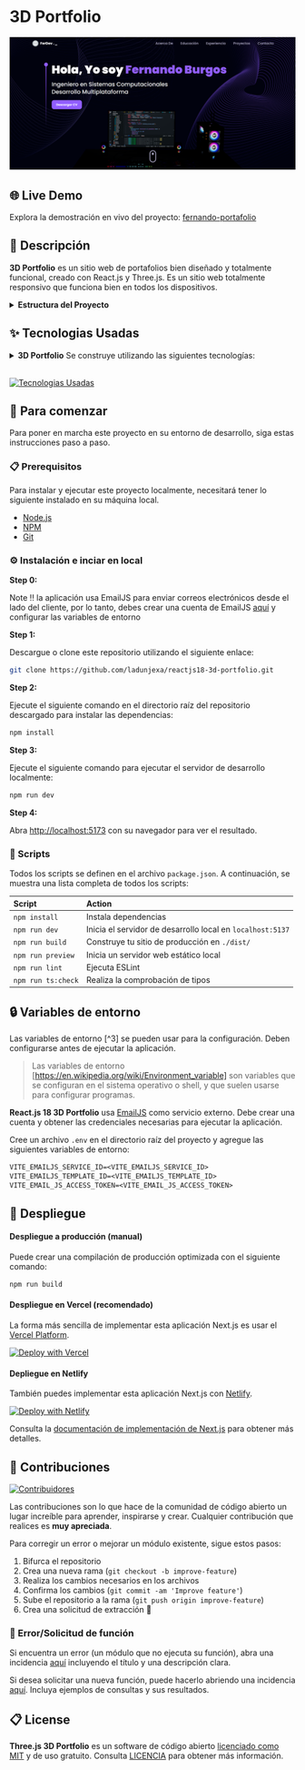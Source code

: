 # 3D Portfolio

![demo](.github/README_ASSETS/3d-portafolio.png)


## 🌐 Live Demo

Explora la demostración en vivo del proyecto:
[fernando-portafolio](https://fernando-portafolio-iota.vercel.app/)

## 📝 Descripción

**3D Portfolio** es un sitio web de portafolios bien diseñado y totalmente funcional, creado con React.js y Three.js. Es un sitio web totalmente responsivo que funciona bien en todos los dispositivos.

<details><summary><b>Estructura del Proyecto</b></summary>

```bash
reactjs18-3d-portfolio/
├── src/
├   ├── App.tsx
├   ├── globals.css
├   ├── main.tsx
├   ├── vite.env.d.ts
├   ├── components/
├   ├   ├── atoms/
├   ├   ├   └── Header.tsx
├   ├   ├── canvas/
├   ├   ├   ├── Ball.tsx
├   ├   ├   ├── Computers.tsx
├   ├   ├   ├── Earth.tsx
├   ├   ├   ├── Stars.tsx
├   ├   ├   └── index.ts
├   ├   ├── layout/
├   ├   ├   ├── Loader.tsx
├   ├   ├   └── Navbar.tsx
├   ├   ├── sections/
├   ├   ├   ├── About.tsx
├   ├   ├   ├── AditionalInfo.tsx
├   ├   ├   ├── Contact.tsx
├   ├   ├   ├── Education.tsx
├   ├   ├   ├── Experience.tsx
├   ├   ├   ├── Hero.tsx
├   ├   ├   ├── Works.tsx
├   ├   ├   ├── Social.tsx
├   ├   ├   └── Tech.tsx
├   ├   └── index.ts
├   ├── constants/
├   ├   ├── config.ts
├   ├   ├── styles.ts
├   ├   └── index.ts
├   ├── hooks/
├   ├   ├── SectionWrapper.tsx
├   ├   └── index.ts
├   ├── utils/
├   ├   └── motion.ts
├   ├── types/
├   ├   └── index.d.ts
├   └── assets/
├       ├── company/
├       ├   └── [[...]].{svg,png}
├       ├── tech/
├       ├   └── [[...]].{svg,png}
├       ├── [[...]].{svg,png}
├       └── index.ts
├── public/
├   ├── desktop_pc
├   ├   ├── textures/[[...]].png
├   ├   ├── license.txt
├   ├   ├── scene.bin
├   ├   └── scene.gltf
├   ├── planet
├   ├   ├── textures/[[...]].png
├   ├   ├── license.txt
├   ├   ├── scene.bin
├   ├   └── scene.gltf
├   └── logo.png
├── .env
├── .eslintignore
├── .eslintrc.cjs
├── .gitignore
├── .prettierignore
├── .prettierrc.cjs
├── index.html
├── LICENSE
├── README.md
├── package.json
├── postcss.config.cjs
├── tailwind.config.cjs
├── tsconfig.json
├── tsconfig.node.json
└── vite.config.js
```

</details>


## ✨ Tecnologias Usadas

<details><summary><b>3D Portfolio</b> Se construye utilizando las siguientes tecnologías:</summary>

- [TypeScript](https://www.typescriptlang.org/): TypeScript es un superconjunto de JavaScript tipado que se compila a JavaScript simple.
- [Vite](https://vitejs.dev/): Vite es una herramienta de desarrollo que busca proporcionar una experiencia de desarrollo más rápida y eficiente para proyectos web modernos.
- [React.js](https://reactjs.org/): React es una biblioteca de JavaScript front-end gratuita y de código abierto para crear interfaces de usuario o componentes de interfaz de usuario.
- [Three.js](https://threejs.org/): Three.js es una biblioteca de JavaScript multiplataforma y una interfaz de programación de aplicaciones que se utiliza para crear y mostrar gráficos de computadora 3D animados en un navegador web mediante WebGL.
- [Framer Motion](https://www.framer.com/motion/): Framer Motion es una biblioteca de movimiento lista para producción para React.
- [Tailwind CSS](https://tailwindcss.com/): Tailwind CSS es un framework CSS orientado a la utilidad para crear rápidamente interfaces de usuario personalizadas.
- [ESLint](https://eslint.org/): ESLint es una herramienta de análisis de código estático para identificar patrones problemáticos en código JavaScript.
- [Prettier](https://prettier.io/): Prettier es un formateador de código con criterio.
- [Vercel](https://vercel.com/): Vercel es una plataforma en la nube para desarrolladores frontend que proporciona los frameworks, flujos de trabajo e infraestructura necesarios para crear una web más rápida y personalizada.

</details><br/>

[![Tecnologias Usadas](https://skillicons.dev/icons?i=ts,vite,react,threejs,tailwind,vercel)](https://skillicons.dev)

## 🧰 Para comenzar

Para poner en marcha este proyecto en su entorno de desarrollo, siga estas instrucciones paso a paso.

### 📋 Prerequisitos

Para instalar y ejecutar este proyecto localmente, necesitará tener lo siguiente instalado en su máquina local.

- [Node.js](https://nodejs.org/en/)
- [NPM](https://www.npmjs.com/get-npm)
- [Git](https://git-scm.com/downloads)

### ⚙️ Instalación e inciar en local

**Step 0:**

Note :bangbang: la aplicación usa EmailJS para enviar correos electrónicos desde el lado del cliente, 
por lo tanto, debes crear una cuenta de EmailJS [aquí](https://emailjs.com/) y configurar las variables de entorno

**Step 1:**

Descargue o clone este repositorio utilizando el siguiente enlace:

```bash
git clone https://github.com/ladunjexa/reactjs18-3d-portfolio.git
```

**Step 2:**

Ejecute el siguiente comando en el directorio raíz del repositorio descargado para instalar las dependencias:

```bash
npm install
```

**Step 3:**

Ejecute el siguiente comando para ejecutar el servidor de desarrollo localmente:

```bash
npm run dev
```

**Step 4:**

Abra [http://localhost:5173](http://localhost:5173) con su navegador para ver el resultado.

### 📜 Scripts

Todos los scripts se definen en el archivo `package.json`. A continuación, se muestra una lista completa de todos los scripts:

| Script             | Action                                                      |
| :----------------- | :---------------------------------------------------------- |
| `npm install`      | Instala dependencias                                        |
| `npm run dev`      | Inicia el servidor de desarrollo local en `localhost:5137`  |
| `npm run build`    | Construye tu sitio de producción en `./dist/`               |
| `npm run preview`  | Inicia un servidor web estático local                       |
| `npm run lint`     | Ejecuta ESLint                                              |
| `npm run ts:check` | Realiza la comprobación de tipos                            |

## 🔒 Variables de entorno

Las variables de entorno [^3] se pueden usar para la configuración. Deben configurarse antes de ejecutar la aplicación.

> Las variables de entorno [https://en.wikipedia.org/wiki/Environment_variable] son ​​variables que se configuran en el sistema operativo o shell, y que suelen usarse para configurar programas.

**React.js 18 3D Portfolio** usa [EmailJS](https://www.emailjs.com/) como servicio externo. Debe crear una cuenta y obtener las credenciales necesarias para ejecutar la aplicación.

Cree un archivo `.env` en el directorio raíz del proyecto y agregue las siguientes variables de entorno:

```env
VITE_EMAILJS_SERVICE_ID=<VITE_EMAILJS_SERVICE_ID>
VITE_EMAILJS_TEMPLATE_ID=<VITE_EMAILJS_TEMPLATE_ID>
VITE_EMAIL_JS_ACCESS_TOKEN=<VITE_EMAIL_JS_ACCESS_TOKEN>
```

## 🚀 Despliegue

#### Despliegue a producción (manual)

Puede crear una compilación de producción optimizada con el siguiente comando:

```bash
npm run build
```

#### Despliegue en Vercel (recomendado)

La forma más sencilla de implementar esta aplicación Next.js es usar el
[Vercel Platform](https://vercel.com/new?utm_medium=default-template&filter=next.js&utm_source=create-next-app&utm_campaign=create-next-app-readme).

[![Deploy with Vercel](https://vercel.com/button)](https://vercel.com/new/clone?repository-url=https%3A%2F%2Fgithub.com%2Fladunjexa%2Freactjs18-3d-portfolio)

#### Depliegue en Netlify

También puedes implementar esta aplicación Next.js con [Netlify](https://www.netlify.com/).

[![Deploy with Netlify](https://www.netlify.com/img/deploy/button.svg)](https://app.netlify.com/start/deploy?repository=https://github.com/ladunjexa/reactjs18-3d-portfolio)

Consulta la [documentación de implementación de Next.js](https://nextjs.org/docs/deployment) para obtener más detalles.

## 🔧 Contribuciones

[![Contribuidores](https://contrib.rocks/image?repo=ladunjexa/reactjs18-3d-portfolio)](https://github.com/ladunjexa/reactjs18-3d-portfolio/graphs/contributors)

Las contribuciones son lo que hace de la comunidad de código abierto un lugar increíble para aprender, inspirarse y crear. Cualquier contribución que realices es **muy apreciada**.

Para corregir un error o mejorar un módulo existente, sigue estos pasos:

1. Bifurca el repositorio
2. Crea una nueva rama (`git checkout -b improve-feature`)
3. Realiza los cambios necesarios en los archivos
4. Confirma los cambios (`git commit -am 'Improve feature'`)
5. Sube el repositorio a la rama (`git push origin improve-feature`)
6. Crea una solicitud de extracción 🎉

### 📩 Error/Solicitud de función

Si encuentra un error (un módulo que no ejecuta su función), abra una incidencia
[aquí](https://github.com/ladunjexa/reactjs18-3d-portfolio/issues/new) incluyendo el título y una descripción clara.

Si desea solicitar una nueva función, puede hacerlo abriendo una incidencia
[aquí](https://github.com/ladunjexa/reactjs18-3d-portfolio/issues/new). Incluya ejemplos de consultas y sus resultados.


## 📋 License

**Three.js 3D Portfolio** es un software de código abierto
[licenciado como MIT](https://opensource.org/license/mit/) y de uso gratuito. Consulta
[LICENCIA](https://github.com/ladunjexa/reactjs18-3d-portfolio/blob/main/LICENSE) para obtener más información.
